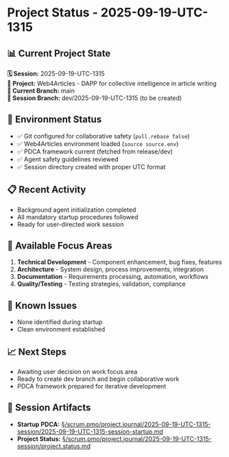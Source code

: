 # Project Status - 2025-09-19-UTC-1315

## **📊 Current Project State**

**🗓️ Session:** 2025-09-19-UTC-1315  
**🎯 Project:** Web4Articles - DAPP for collective intelligence in article writing  
**🌿 Current Branch:** main  
**🌿 Session Branch:** dev/2025-09-19-UTC-1315 (to be created)  

## **🔧 Environment Status**
- ✅ Git configured for collaborative safety (`pull.rebase false`)
- ✅ Web4Articles environment loaded (`source source.env`)
- ✅ PDCA framework current (fetched from release/dev)
- ✅ Agent safety guidelines reviewed
- ✅ Session directory created with proper UTC format

## **📋 Recent Activity**
- Background agent initialization completed
- All mandatory startup procedures followed
- Ready for user-directed work session

## **🎯 Available Focus Areas**
1. **Technical Development** - Component enhancement, bug fixes, features
2. **Architecture** - System design, process improvements, integration
3. **Documentation** - Requirements processing, automation, workflows  
4. **Quality/Testing** - Testing strategies, validation, compliance

## **🚨 Known Issues**
- None identified during startup
- Clean environment established

## **📈 Next Steps**
- Awaiting user decision on work focus area
- Ready to create dev branch and begin collaborative work
- PDCA framework prepared for iterative development

## **🔗 Session Artifacts**
- **Startup PDCA:** [§/scrum.pmo/project.journal/2025-09-19-UTC-1315-session/2025-09-19-UTC-1315-session-startup.md](./2025-09-19-UTC-1315-session-startup.md)
- **Project Status:** [§/scrum.pmo/project.journal/2025-09-19-UTC-1315-session/project.status.md](./project.status.md)